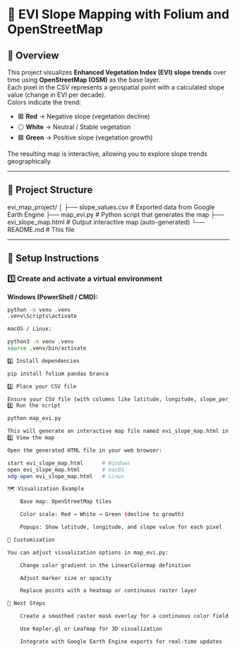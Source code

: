 # 🌿 EVI Slope Mapping with Folium and OpenStreetMap

## 🧭 Overview
This project visualizes **Enhanced Vegetation Index (EVI) slope trends** over time using **OpenStreetMap (OSM)** as the base layer.  
Each pixel in the CSV represents a geospatial point with a calculated slope value (change in EVI per decade).  
Colors indicate the trend:

- 🟥 **Red** → Negative slope (vegetation decline)  
- ⚪ **White** → Neutral / Stable vegetation  
- 🟩 **Green** → Positive slope (vegetation growth)

The resulting map is interactive, allowing you to explore slope trends geographically.

---

## 📁 Project Structure

evi_map_project/
│
├── slope_values.csv # Exported data from Google Earth Engine
├── map_evi.py # Python script that generates the map
├── evi_slope_map.html # Output interactive map (auto-generated)
└── README.md # This file


---

## 🧱 Setup Instructions

### 1️⃣ Create and activate a virtual environment

**Windows (PowerShell / CMD):**
```bash
python -m venv .venv
.venv\Scripts\activate

macOS / Linux:

python3 -m venv .venv
source .venv/bin/activate

2️⃣ Install dependencies

pip install folium pandas branca

3️⃣ Place your CSV file

Ensure your CSV file (with columns like latitude, longitude, slope_per_decade) is in the same directory as the script.
4️⃣ Run the script

python map_evi.py

This will generate an interactive map file named evi_slope_map.html in the same directory.
5️⃣ View the map

Open the generated HTML file in your web browser:

start evi_slope_map.html      # Windows
open evi_slope_map.html       # macOS
xdg-open evi_slope_map.html   # Linux

🗺️ Visualization Example

    Base map: OpenStreetMap tiles

    Color scale: Red → White → Green (decline to growth)

    Popups: Show latitude, longitude, and slope value for each pixel

🧩 Customization

You can adjust visualization options in map_evi.py:

    Change color gradient in the LinearColormap definition

    Adjust marker size or opacity

    Replace points with a heatmap or continuous raster layer

🧠 Next Steps

    Create a smoothed raster mask overlay for a continuous color field

    Use Kepler.gl or Leafmap for 3D visualization

    Integrate with Google Earth Engine exports for real-time updates